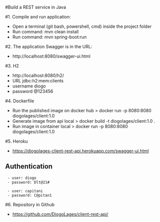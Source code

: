 
#Build a REST service in Java

#1. Compile and run application:
 - Open a terminal (git bash, powershell, cmd) inside the project folder
 - Run command: mvn clean install
 - Run command: mvn spring-boot:run

#2. The application Swagger is in the URL: 
 - http://localhost:8080/swagger-ui.html

#3. H2
 - http://localhost:8080/h2/
 - URL jdbc:h2:mem:clients
 - username diogo
 - password @123456

#4. Dockerfile
 - Run the published image on docker hub > docker run -p 8080:8080 diogolages/client:1.0
 - Generate image from api local > docker build -t diogolages/client:1.0 .
 - Run image in container local > docker run -p 8080:8080 diogolages/client:1.0
 
#5. Heroku
 - https://diogolages-client-rest-api.herokuapp.com/swagger-ui.html
## Authentication
	 - user: diogo
	 - password: Dlt@21#

	 - user: capitani
	 - password: C@pitan1
 
#6. Repository in Github
 - https://github.com/DiogoLages/client-rest-api/
 
 